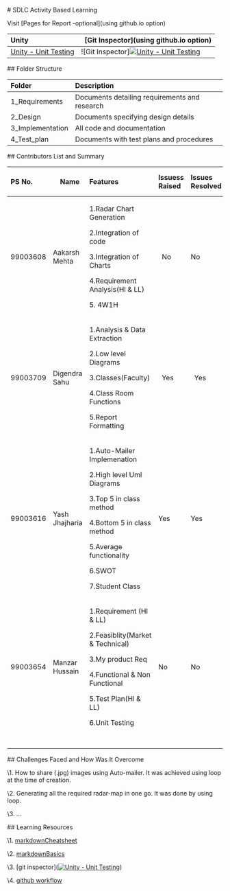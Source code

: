 ﻿\# SDLC Activity Based Learning

Visit [Pages for Report -optional](using github.io option)



|Unity      |` `[Git Inspector](using github.io option)|
| :- | :- |
|[Unity - Unit Testing](Badgelink) |![Git Inspector][![Unity - Unit Testing](https://github.com/99003616/AppliedSDLC_C2/actions/workflows/unity.yml/badge.svg)](https://github.com/99003616/AppliedSDLC_C2/actions/workflows/unity.yml)|


\## Folder Structure

|Folder       |Description|
| :- | :- |
|1\_Requirements|Documents detailing requirements and research|
|2\_Design|Documents specifying design details|
|3\_Implementation|All code and documentation|
|4\_Test\_plan|Documents with test plans and procedures|


\## Contributors List and Summary

|PS No.    |`  `Name|Features   |Issuess Raised|Issues Resolved |No Test Cases|Test Case Pass|
| :- | :- | :- | :- | :- | :- | :- |
|99003608|Aakarsh Mehta  |<p>1.Radar Chart Generation  </p><p>2.Integration of code </p> 3.Integration of Charts</p><p>4.Requirement Analysis(Hl & LL)</p><p>5. 4W1H </p>|` `No  |No  |4|4|
|99003709|Digendra Sahu |<p>1.Analysis & Data Extraction</p><p>2.Low level Diagrams</p><p>3.Classes(Faculty) </p><p>4.Class Room Functions</p><p>5.Report Formatting </p>|` `Yes   |` `Yes   |4|4|
|99003616|Yash Jhajharia|<p>1.Auto-Mailer Implemenation </p><p>2.High level Uml Diagrams </p><p>3.Top 5 in class method  </p><p>4.Bottom 5 in class method</p><p>5.Average functionality  </p><p>6.SWOT     </p><p>7.Student Class</p>|Yes|Yes|4|4|
|99003654|Manzar Hussain|<p>1.Requirement (Hl & LL) </p><p>2.Feasiblity(Market & Technical)</p><p>3.My product Req </p><p>4.Functional & Non Functional</p><p>5.Test Plan(Hl & LL)</p><p>6.Unit Testing  </p>|No|No|4|4|
||||||||
||||||||
||||||||
||||||||
||||||||

\## Challenges Faced and How Was It Overcome

\1. How to share (.jpg) images using Auto-mailer. It was achieved using loop at the time of creation.

\2. Generating all the required radar-map in one go. It was done by using loop.

\3. ...

\## Learning Resources

\1. [markdownCheatsheet](https://github.com/adam-p/markdown-here/wiki/Markdown-Cheatsheet)

\2. [markdownBasics](https://guides.github.com/features/mastering-markdown/)

\3. [git inspector]([![Unity - Unit Testing](https://github.com/99003616/AppliedSDLC_C2/actions/workflows/unity.yml/badge.svg)](https://github.com/99003616/AppliedSDLC_C2/actions/workflows/unity.yml)) 

\4. [github workflow](https://docs.github.com/en/actions/learn-github-action)
